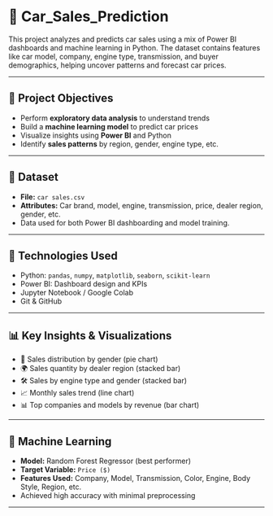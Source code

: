 # 🚗 Car_Sales_Prediction

This project analyzes and predicts car sales using a mix of Power BI dashboards and machine learning in Python. The dataset contains features like car model, company, engine type, transmission, and buyer demographics, helping uncover patterns and forecast car prices.

---

## 📌 Project Objectives

- Perform **exploratory data analysis** to understand trends
- Build a **machine learning model** to predict car prices
- Visualize insights using **Power BI** and Python
- Identify **sales patterns** by region, gender, engine type, etc.

---

## 📁 Dataset

- **File:** `car sales.csv`
- **Attributes:** Car brand, model, engine, transmission, price, dealer region, gender, etc.
- Data used for both Power BI dashboarding and model training.

---

## 🔧 Technologies Used

- Python: `pandas`, `numpy`, `matplotlib`, `seaborn`, `scikit-learn`
- Power BI: Dashboard design and KPIs
- Jupyter Notebook / Google Colab
- Git & GitHub

---

## 📊 Key Insights & Visualizations

- 🧍 Sales distribution by gender (pie chart)
- 🌍 Sales quantity by dealer region (stacked bar)
- 🛠️ Sales by engine type and gender (stacked bar)
- 📈 Monthly sales trend (line chart)
- 📊 Top companies and models by revenue (bar chart)

---

## 🤖 Machine Learning

- **Model:** Random Forest Regressor (best performer)
- **Target Variable:** `Price ($)`
- **Features Used:** Company, Model, Transmission, Color, Engine, Body Style, Region, etc.
- Achieved high accuracy with minimal preprocessing

---

